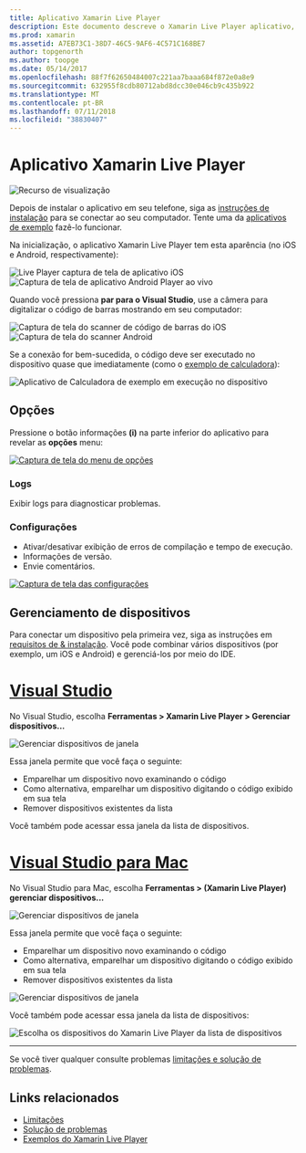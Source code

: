 ```yaml
---
title: Aplicativo Xamarin Live Player
description: Este documento descreve o Xamarin Live Player aplicativo, que pode ser usado para visualizar alterações de código ao vivo no dispositivo. Ele aborda a instalação, amostras, logs, configurações, gerenciamento de dispositivos e muito mais.
ms.prod: xamarin
ms.assetid: A7EB73C1-38D7-46C5-9AF6-4C571C168BE7
author: topgenorth
ms.author: toopge
ms.date: 05/14/2017
ms.openlocfilehash: 88f7f62650484007c221aa7baaa684f872e0a8e9
ms.sourcegitcommit: 632955f8cdb80712abd8dcc30e046cb9c435b922
ms.translationtype: MT
ms.contentlocale: pt-BR
ms.lasthandoff: 07/11/2018
ms.locfileid: "38830407"
---
```

# <a name="xamarin-live-player-app"></a>Aplicativo Xamarin Live Player

![Recurso de visualização](~/media/shared/preview.png)

Depois de instalar o aplicativo em seu telefone, siga as [instruções de instalação](~/tools/live-player/install.md) para se conectar ao seu computador. Tente uma da [aplicativos de exemplo](~/tools/live-player/samples.md) fazê-lo funcionar.

Na inicialização, o aplicativo Xamarin Live Player tem esta aparência (no iOS e Android, respectivamente):

![Live Player captura de tela de aplicativo iOS](player-images/app-iphone-sml.png) ![Captura de tela de aplicativo Android Player ao vivo](player-images/app-android-sml.png)

Quando você pressiona **par para o Visual Studio**, use a câmera para digitalizar o código de barras mostrando em seu computador:

![Captura de tela do scanner de código de barras do iOS](player-images/scan-iphone-sml.png) ![Captura de tela do scanner Android](player-images/scan-android-sml.png)

Se a conexão for bem-sucedida, o código deve ser executado no dispositivo quase que imediatamente (como o [exemplo de calculadora](https://developer.xamarin.com/samples/mobile/LivePlayer/BasicCalculator)):

![Aplicativo de Calculadora de exemplo em execução no dispositivo](player-images/basic-calculator-iphone-sml.png)

## <a name="options"></a>Opções

Pressione o botão informações **(i)** na parte inferior do aplicativo para revelar as **opções** menu:

[![Captura de tela do menu de opções](player-images/options-sml.png)](player-images/options.png#lightbox)

### <a name="logs"></a>Logs

Exibir logs para diagnosticar problemas.

### <a name="settings"></a>Configurações

- Ativar/desativar exibição de erros de compilação e tempo de execução.
- Informações de versão.
- Envie comentários.

[![Captura de tela das configurações](player-images/settings-sml.png)](player-images/settings.png#lightbox)

## <a name="managing-devices"></a>Gerenciamento de dispositivos

Para conectar um dispositivo pela primeira vez, siga as instruções em [requisitos de & instalação](~/tools/live-player/install.md). Você pode combinar vários dispositivos (por exemplo, um iOS e Android) e gerenciá-los por meio do IDE.

# <a name="visual-studiotabwindows"></a>[Visual Studio](#tab/windows)

No Visual Studio, escolha **Ferramentas > Xamarin Live Player > Gerenciar dispositivos...**

![Gerenciar dispositivos de janela](player-images/manage-tools-menu-vs.png)

Essa janela permite que você faça o seguinte:

- Emparelhar um dispositivo novo examinando o código
- Como alternativa, emparelhar um dispositivo digitando o código exibido em sua tela
- Remover dispositivos existentes da lista

Você também pode acessar essa janela da lista de dispositivos.

# <a name="visual-studio-for-mactabmacos"></a>[Visual Studio para Mac](#tab/macos)

No Visual Studio para Mac, escolha **Ferramentas > (Xamarin Live Player) gerenciar dispositivos...**

![Gerenciar dispositivos de janela](player-images/manage-tools-menu.png)

Essa janela permite que você faça o seguinte:

- Emparelhar um dispositivo novo examinando o código
- Como alternativa, emparelhar um dispositivo digitando o código exibido em sua tela
- Remover dispositivos existentes da lista

![Gerenciar dispositivos de janela](player-images/manage.png)

Você também pode acessar essa janela da lista de dispositivos:

![Escolha os dispositivos do Xamarin Live Player da lista de dispositivos](player-images/manage-device-menu.png)

-----

Se você tiver qualquer consulte problemas [limitações e solução de problemas](~/tools/live-player/troubleshooting.md).

## <a name="related-links"></a>Links relacionados

- [Limitações](~/tools/live-player/limitations.md)
- [Solução de problemas](~/tools/live-player/troubleshooting.md)
- [Exemplos do Xamarin Live Player](samples.md)
